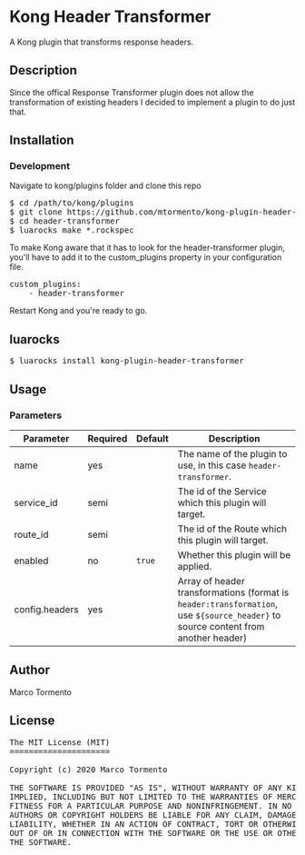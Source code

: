 # Kong Header Transformer

A Kong plugin that transforms response headers.

## Description

Since the offical Response Transformer plugin does not allow the transformation of existing headers I decided to implement a plugin to do just that.

## Installation

### Development

Navigate to kong/plugins folder and clone this repo

<pre>
$ cd /path/to/kong/plugins
$ git clone https://github.com/mtormento/kong-plugin-header-transformer header-transformer
$ cd header-transformer
$ luarocks make *.rockspec
</pre>

To make Kong aware that it has to look for the header-transformer plugin, you'll have to add it to the custom_plugins property in your configuration file.

<pre>
custom_plugins:
    - header-transformer
</pre>

Restart Kong and you're ready to go.

## luarocks

<pre>
$ luarocks install kong-plugin-header-transformer
</pre>

## Usage

### Parameters

| Parameter                              | Required | Default           | Description                                                                                                                                                                                                                                                                                                                                                                              |
| -------------------------------------- | -------- | ----------------- | ---------------------------------------------------------------------------------------------------------------------------------------------------------------------------------------------------------------------------------------------------------------------------------------------------------------------------------------------------------------------------------------- |
| name                                   | yes      |                   | The name of the plugin to use, in this case `header-transformer`.                                                                                                                                                                                                                                            |
| service_id                             | semi     |                   | The id of the Service which this plugin will target.                                                                                                                                  |
| route_id                               | semi     |                   | The id of the Route which this plugin will target.                                                                                                                                  |
| enabled                                | no       | `true`            | Whether this plugin will be applied.                                                                                                                                 |
| config.headers                         | yes      |                   | Array of header transformations (format is `header:transformation`, use `${source_header}` to source content from another header) |                                                                                                                                        |

## Author
Marco Tormento

## License
<pre>
The MIT License (MIT)
=====================

Copyright (c) 2020 Marco Tormento

THE SOFTWARE IS PROVIDED "AS IS", WITHOUT WARRANTY OF ANY KIND, EXPRESS OR
IMPLIED, INCLUDING BUT NOT LIMITED TO THE WARRANTIES OF MERCHANTABILITY,
FITNESS FOR A PARTICULAR PURPOSE AND NONINFRINGEMENT. IN NO EVENT SHALL THE
AUTHORS OR COPYRIGHT HOLDERS BE LIABLE FOR ANY CLAIM, DAMAGES OR OTHER
LIABILITY, WHETHER IN AN ACTION OF CONTRACT, TORT OR OTHERWISE, ARISING FROM,
OUT OF OR IN CONNECTION WITH THE SOFTWARE OR THE USE OR OTHER DEALINGS IN
THE SOFTWARE.
</pre>
